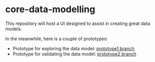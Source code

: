 # core-data-modelling

This repository will host a UI designed to assist in creating great data models.

In the meanwhile, here is a couple of prototypes:

* Prototype for exploring the data model: [prototype1 branch](https://github.com/qlik-oss/core-data-modelling/tree/prototype1)
* Prototype for validating the data model: [prototype2 branch](https://github.com/qlik-oss/core-data-modelling/tree/prototype2)
